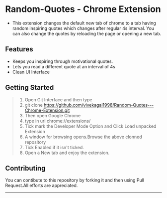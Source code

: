 # Random-Quotes - Chrome Extension

  - This extension changes the default new tab of chrome to a tab having random inspiring quotes which changes after regular 4s interval. You can also change the quotes by reloading the page or opening a new tab.
  

    
  ## Features 
  - Keeps you inspiring through motivational quotes.
  - Lets you read a different quote at an interval of 4s
  - Clean UI Interface
  
  ## Getting Started
  > 1. Open Git Interface and then type<br>
  > 2. git clone https://github.com/vivekagal1998/Random-Quotes---Chrome-Extension.git<br>
  > 3. Then open Google Chrome<br>
  > 4. type in url chrome://extensions/<br>
  > 5. Tick mark the Developer Mode Option and Click Load unpacked Extension<br>
  > 6. A window for browsing opens.Browse the above clonned repository<br>
  > 7. Tick Enabled if it isn't ticked.<br>
  > 8. Open a New tab and enjoy the extension.<br>
  
  ## Contributing
  You can contibute to this repository by forking it and then using Pull Request.All efforts are appreciated.
  
  <hr>
